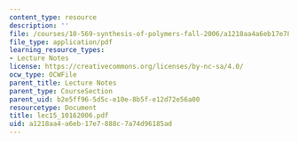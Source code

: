 ```yaml
---
content_type: resource
description: ''
file: /courses/10-569-synthesis-of-polymers-fall-2006/a1218aa4a6eb17e7888c7a74d96185ad_lec15_10162006.pdf
file_type: application/pdf
learning_resource_types:
- Lecture Notes
license: https://creativecommons.org/licenses/by-nc-sa/4.0/
ocw_type: OCWFile
parent_title: Lecture Notes
parent_type: CourseSection
parent_uid: b2e5ff96-5d5c-e10e-8b5f-e12d72e56a00
resourcetype: Document
title: lec15_10162006.pdf
uid: a1218aa4-a6eb-17e7-888c-7a74d96185ad
---
```

